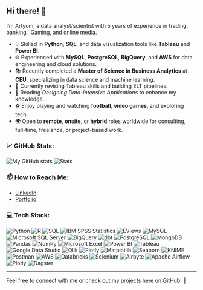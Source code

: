 ## Hi there! 👋

I’m Artyom, a data analyst/scientist with 5 years of experience in trading, banking, iGaming, and online media.

- 💡 Skilled in **Python**, **SQL**, and data visualization tools like **Tableau** and **Power BI**.
- 🌐 Experienced with **MySQL**, **PostgreSQL**, **BigQuery**, and **AWS** for data engineering and cloud solutions.
- 📚 Recently completed a **Master of Science in Business Analytics** at **CEU**, specializing in data science and machine learning.
- 🚀 Currently revising Tableau skills and building ELT pipelines.
- 📖 Reading _Designing Data-Intensive Applications_ to enhance my knowledge.
- ⚽ Enjoy playing and watching **football**, **video games**, and exploring tech.
- 🌍 Open to **remote**, **onsite**, or **hybrid** roles worldwide for consulting, full-time, freelance, or project-based work.

### 📈 GitHub Stats:
![My GitHub stats](https://github-readme-stats.vercel.app/api?username=artyomashigov&count_private=true&show_icons=true&theme=radical&hide_rank=false)
![Stats](https://github-profile-trophy.vercel.app/?username=artyomashigov&theme=radical&no-frame=false&no-bg=true&margin-w=4)
### 📫 How to Reach Me:
- [LinkedIn](https://www.linkedin.com/in/artyom-ashigov/)
- [Portfolio](https://artyomashigov.github.io/portfolio/)

### 💻 Tech Stack:
![Python](https://img.shields.io/badge/Python-FFD43B?style=for-the-badge&logo=python&logoColor=blue)
![R](https://img.shields.io/badge/R-276DC3?style=for-the-badge&logo=r&logoColor=white)
![SQL](https://img.shields.io/badge/SQL-4479A1?style=for-the-badge&logo=postgresql&logoColor=white)
![IBM SPSS Statistics](https://img.shields.io/badge/IBM%20SPSS%20Statistics-052FAD?style=for-the-badge&logo=ibm&logoColor=white)
![EViews](https://img.shields.io/badge/EViews-2C2C2C?style=for-the-badge&logo=none&logoColor=white)
![MySQL](https://img.shields.io/badge/MySQL-4479A1?style=for-the-badge&logo=mysql&logoColor=white)
![Microsoft SQL Server](https://img.shields.io/badge/Microsoft%20SQL%20Server-CC2927?style=for-the-badge&logo=microsoft%20sql%20server&logoColor=white)
![BigQuery](https://img.shields.io/badge/BigQuery-4285F4?style=for-the-badge&logo=google%20cloud&logoColor=white)
![dbt](https://img.shields.io/badge/dbt-FF694B?style=for-the-badge&logo=dbt&logoColor=white)
![PostgreSQL](https://img.shields.io/badge/PostgreSQL-336791?style=for-the-badge&logo=postgresql&logoColor=white)
![MongoDB](https://img.shields.io/badge/MongoDB-47A248?style=for-the-badge&logo=mongodb&logoColor=white)
![Pandas](https://img.shields.io/badge/Pandas-150458?style=for-the-badge&logo=pandas&logoColor=white)
![NumPy](https://img.shields.io/badge/NumPy-013243?style=for-the-badge&logo=numpy&logoColor=white)
![Microsoft Excel](https://img.shields.io/badge/Microsoft%20Excel-217346?style=for-the-badge&logo=microsoft%20excel&logoColor=white)
![Power BI](https://img.shields.io/badge/Power%20BI-F2C811?style=for-the-badge&logo=power%20bi&logoColor=black)
![Tableau](https://img.shields.io/badge/Tableau-E97627?style=for-the-badge&logo=tableau&logoColor=white)
![Google Data Studio](https://img.shields.io/badge/Google%20Data%20Studio-4285F4?style=for-the-badge&logo=google%20data%20studio&logoColor=white)
![Qlik](https://img.shields.io/badge/Qlik-7AB700?style=for-the-badge&logo=qlik&logoColor=white)
![Plotly](https://img.shields.io/badge/Plotly-3F4F75?style=for-the-badge&logo=plotly&logoColor=white)
![Matplotlib](https://img.shields.io/badge/Matplotlib-11557C?style=for-the-badge&logo=python&logoColor=white)
![Seaborn](https://img.shields.io/badge/Seaborn-3776AB?style=for-the-badge&logo=python&logoColor=white)
![KNIME](https://img.shields.io/badge/KNIME-000000?style=for-the-badge&logo=knime&logoColor=yellow)
![Postman](https://img.shields.io/badge/Postman-FF6C37?style=for-the-badge&logo=postman&logoColor=white)
![AWS](https://img.shields.io/badge/Amazon%20AWS-232F3E?style=for-the-badge&logo=amazon%20aws&logoColor=white)
![Databricks](https://img.shields.io/badge/Databricks-FF3621?style=for-the-badge&logo=databricks&logoColor=white)
![Selenium](https://img.shields.io/badge/Selenium-43B02A?style=for-the-badge&logo=selenium&logoColor=white)
![Airbyte](https://img.shields.io/badge/Airbyte-0000FF?style=for-the-badge&logo=airbyte&logoColor=white)
![Apache Airflow](https://img.shields.io/badge/Apache%20Airflow-017CEE?style=for-the-badge&logo=apache%20airflow&logoColor=white)
![Plotly](https://img.shields.io/badge/Plotly-239120?style=for-the-badge&logo=plotly&logoColor=white)
![Dagster](https://img.shields.io/badge/Dagster-1E4DB7?style=for-the-badge&logo=dagster&logoColor=white)

	
---

Feel free to connect with me or check out my projects here on GitHub! 🙂
